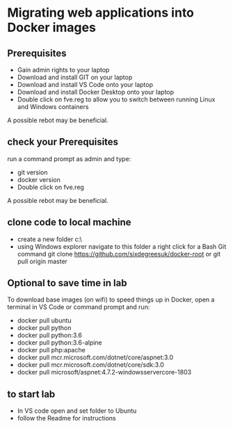 # Migrating web applications into Docker images

## Prerequisites

* Gain admin rights to your laptop
* Download and install GIT on your laptop  
* Download and install VS Code onto your laptop  
* Download and install Docker Desktop onto your laptop  
* Double click on fve.reg to allow you to switch between running Linux and Windows containers

A possible rebot may be beneficial.  

## check your Prerequisites
run a command prompt as admin and type:

* git version  
* docker version 
* Double click on fve.reg  

A possible rebot may be beneficial. 

## clone code to local machine
* create a new folder c:\
* using Windows explorer navigate to this folder a right click for a Bash Git command
git clone https://github.com/sixdegreesuk/docker-root or
git pull origin master

## Optional to save time in lab
To download base images (on wifi) to speed things up in Docker, open a terminal in VS Code or command prompt and run:
* docker pull ubuntu  
* docker pull python  
* docker pull python:3.6  
* docker pull python:3.6-alpine  
* docker pull php:apache  
* docker pull mcr.microsoft.com/dotnet/core/aspnet:3.0  
* docker pull mcr.microsoft.com/dotnet/core/sdk:3.0  
* docker pull microsoft/aspnet:4.7.2-windowsservercore-1803  

## to start lab
* In VS code open and set folder to Ubuntu
* follow the Readme for instructions



